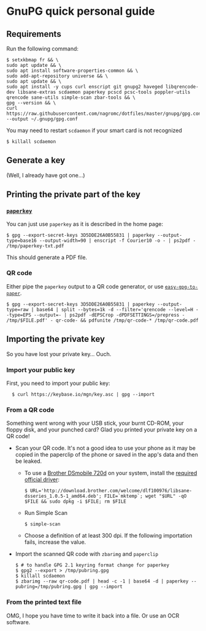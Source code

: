 GnuPG quick personal guide
==========================

## Requirements

Run the following command:

```
$ setxkbmap fr && \
sudo apt update && \
sudo apt install software-properties-common && \
sudo add-apt-repository universe && \
sudo apt update && \
sudo apt install -y cups curl enscript git gnupg2 haveged libqrencode-dev libsane-extras scdaemon paperkey pcscd pcsc-tools poppler-utils qrencode sane-utils simple-scan zbar-tools && \
gpg --version && \
curl https://raw.githubusercontent.com/nagromc/dotfiles/master/gnupg/gpg.conf --output ~/.gnupg/gpg.conf
```

You may need to restart `scdaemon` if your smart card is not recognized

```
$ killall scdaemon
```

## Generate a key

(Well, I already have got one…)

## Printing the private part of the key

### [`paperkey`](http://www.jabberwocky.com/software/paperkey/)

You can just use `paperkey` as it is described in the home page:

```
$ gpg --export-secret-keys 3D5DDE26A0B55831 | paperkey --output-type=base16 --output-width=90 | enscript -f Courier10 -o - | ps2pdf - /tmp/paperkey-txt.pdf
```

This should generate a PDF file.

### QR code

Either pipe the `paperkey` output to a QR code generator, or use [`easy-gpg-to-paper`](https://github.com/cojomojo/easy-gpg-to-paper).

<!---

- Using shell

-->

  ```
  $ gpg --export-secret-keys 3D5DDE26A0B55831 | paperkey --output-type=raw | base64 | split --bytes=1k -d --filter='qrencode --level=H --type=EPS --output=- | ps2pdf -dEPSCrop -dPDFSETTINGS=/prepress - /tmp/$FILE.pdf' - qr-code- && pdfunite /tmp/qr-code-* /tmp/qr-code.pdf
  ```

<!---
- Using `easy-gpg-to-paper`
  - Install the dependencies as it is described on the [project page](https://github.com/cojomojo/easy-gpg-to-paper/blob/45801fafab2213cb77b60ce6a22f938a3d983be0/README.md#dependencies)

    ```
    $ git clone https://github.com/cojomojo/pyqrencode.git
    $ pip install --user -e pyqrencode/
    $ git clone https://github.com/cojomojo/easy-gpg-to-paper.git
    $ cd easy-gpg-to-paper
    $ pip install --user image
    ```

  - Generate the QR code

    ```
    ./gpg2paper.py export --keyid 3D5DDE26A0B55831 --png --out /tmp/secret-key-qr-code.png
    ```
-->

## Importing the private key

So you have lost your private key… Ouch.

### Import your public key

First, you need to import your public key:

      $ curl https://keybase.io/mgn/key.asc | gpg --import

### From a QR code

Something went wrong with your USB stick, your burnt CD-ROM, your floppy disk, and your punched card? Glad you printed your private key on a QR code!

- Scan your QR code. It's not a good idea to use your phone as it may be copied in the paperclip of the phone or saved in the app's data and then be leaked.
  - To use a [Brother DSmobile 720d](https://www.brother-usa.com/Scanners/ModelDetail/24/DS720D/Overview) on your system, install the [required official driver](http://support.brother.com/g/b/downloadend.aspx?c=us&lang=en&prod=ds720d_all&os=128&dlid=dlf100976_000&flang=4&type3=566):

    ```
    $ URL='http://download.brother.com/welcome/dlf100976/libsane-dsseries_1.0.5-1_amd64.deb'; FILE=`mktemp`; wget "$URL" -qO $FILE && sudo dpkg -i $FILE; rm $FILE
    ```

  - Run Simple Scan

    ```
    $ simple-scan
    ```

  - Choose a definition of at least 300 dpi. If the following importation fails, increase the value.

- Import the scanned QR code with `zbarimg` and `paperclip`

  ```
  $ # to handle GPG 2.1 keyring format change for paperkey
  $ gpg2 --export > /tmp/pubring.gpg
  $ killall scdaemon
  $ zbarimg --raw qr-code.pdf | head -c -1 | base64 -d | paperkey --pubring=/tmp/pubring.gpg | gpg --import
  ```

### From the printed text file

OMG, I hope you have time to write it back into a file. Or use an OCR software.
